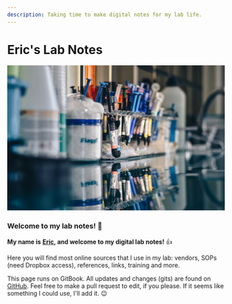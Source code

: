 ```yaml
---
description: Taking time to make digital notes for my lab life.
---
```


# Eric's Lab Notes

![A picture of a lab bench](.gitbook/assets/photo-1561328399-f94d2ce78679.jpg)

### Welcome to my lab notes! 🙂 

**My name is** [**Eric**](https://etreacy.me)**, and welcome to my digital lab notes!** 👍 

Here you will find most online sources that I  use in my lab: vendors, SOPs \(need Dropbox access\), references, links, training and more. 

This page runs on GitBook. All updates and changes  \(gits\) are found on [GitHub](https://github.com/erictreacy/lab). Feel free to make a pull request to edit, if you please. If it seems like something I could use, I'll add it. 😉 

 

